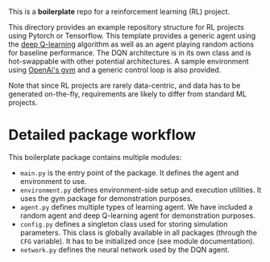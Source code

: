 This is a **boilerplate** repo for a reinforcement learning (RL) project.

This directory provides an example repository structure for RL projects using Pytorch or Tensorflow. This template provides a generic agent using the [deep Q-learning](https://www.cs.toronto.edu/~vmnih/docs/dqn.pdf) algorithm as well as an agent playing random actions for baseline performance. The DQN architecture is in its own class and is hot-swappable with other potential architectures. A sample environment using [OpenAi's gym](https://github.com/openai/gym) and a generic control loop is also provided.

Note that since RL projects are rarely data-centric, and data has to be generated on-the-fly, requirements are likely to differ from standard ML projects.

# Detailed package workflow

This boilerplate package contains multiple modules:

- `main.py` is the entry point of the package. It defines the agent and environment to use.
- `environment.py` defines environment-side setup and execution utilities. It uses the gym package for demonstration purposes.
- `agent.py` defines multiple types of learning agent. We have included a random agent and deep Q-learning agent for demonstration purposes.
- `config.py` defines a singleton class used for storing simulation parameters. This class is globally available in all packages (through the `CFG` variable). It has to be initialized once (see module documentation).
- `network.py` defines the neural network used by the DQN agent.
